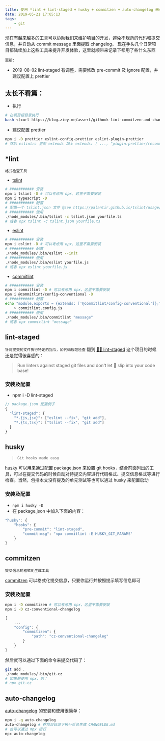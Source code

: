 ```yaml
---
title: 使用 *lint + lint-staged + husky + commitzen + auto-changelog 来让项目更规范
date: 2019-05-21 17:05:13
tags:
    - git
---
```


现在有越来越多的工具可以协助我们来维护项目的开发，避免不规范的代码和提交信息，并自动从 commit message 里面提取 changelog。
现在手头几个日常项目都陆续加上这些工具来提升开发体验，这里就顺带来记录下都用了些什么东西

`更新:`
- 2019-08-02 lint-staged 有调整，需要修改 pre-commit 及 ignore 配置，并建议配置上 prettier


## 太长不看篇：

- 执行
```bash
# 在项目根目录执行
bash <(curl https://blog.ziey.me/assert/githook-lint-commitzen-and-changelog/init.sh)
```

- 建议配置 prettier
```sh
npm i -D prettier eslint-config-prettier eslint-plugin-prettier
# 然后 eslintrc 里面 extends 加上 extends: [ ..., "plugin:prettier/recommended" ]
```
## *lint
`格式检查工具`
- [tslint](https://palantir.github.io/tslint/)
```bash
# ########### 安装
npm i tslint -D # 可以考虑用 npx，这里不需要安装
npm i typescript -D
# ########### 配置
# 配置一个 tslint.json 文件 @see https://palantir.github.io/tslint/usage/configuration/
# ########### 使用
./node_modules/.bin/tslint -c tslint.json yourfile.ts
# 或者 npx tslint -c tslint.json yourfile.ts
```

- [eslint](https://eslint.org/)
```bash
# ########### 安装
npm i eslint -D # 可以考虑用 npx，这里不需要安装
# ########### 配置
./node_modules/.bin/eslint --init
# ########### 使用
./node_modules/.bin/eslint yourfile.js
# 或者 npx eslint yourfile.js
```

- [commitlint](https://commitlint.js.org)
```bash
# ########### 安装
npm i commitlint -D # 可以考虑用 npx，这里不需要安装
npm i @commitlint/config-conventional -D
# ########### 配置
echo "module.exports = {extends: ['@commitlint/config-conventional']};" \
    > commitlint.config.js
# ########### 使用
./node_modules/.bin/commitlint "message"
# 或者 npx commitlint "message"
```

## lint-staged
`针对提交的文件执行特定的指令，如代码规范检查`
翻到 [🚫💩 lint-staged](https://github.com/okonet/lint-staged) 这个项目的时候还是觉得很喜感的：
> Run linters against staged git files and don't let 🚫 slip into your code base!

### 安装及配置
- npm i -D lint-staged
```javascript
// package.json 配置例子
{
  "lint-staged": {
    "*.{js,jsx}": ["eslint --fix", "git add"],
    "*.{ts,tsx}": ["tslint --fix", "git add"]
  }
}
```

## husky
> `Git hooks made easy`

[husky](https://github.com/typicode/husky) 可以用来通过配置 package.json 来设置 git hooks，结合前面列出的工具，可以在提交代码的时候自动对待提交内容进行代码格式、提交信息格式等进行检查。当然，包括本文没有提及的单元测试等也可以通过 husky 来配置启动

### 安装及配置

- `npm i husky -D`
- 在 package.json 中加入下面的内容：
```javascript
"husky": {
    "hooks": {
        "pre-commit": "lint-staged",
        "commit-msg": "npx commitlint -E HUSKY_GIT_PARAMS"
    }
}
```

## commitzen
`提交信息的格式化生成工具`

[commitzen](https://github.com/commitizen/cz-cli) 可以格式化提交信息，只要你运行并按照提示填写信息即可

### 安装及配置

```bash
npm i -D commitizen # 可以考虑用 npx，这里不需要安装
npm i -D cz-conventional-changelog
```

```javascript
{
    ...
    "config": {
        "commitizen": {
            "path": "cz-conventional-changelog"
        }
    }
}
```

然后就可以通过下面的命令来提交代码了：
```bash
git add .
./node_modules/.bin/git-cz
# 如果是使用 npx，则：
# npx git-cz
```

## auto-changelog

[auto-changelog](https://www.npmjs.com/package/auto-changelog) 的安装和使用很简单：
```bash
npm i -g auto-changelog
auto-changelog # 在项目目录下执行后会生成 CHANGELOG.md
# 也可以通过 npx 运行
npx auto-changelog
```
